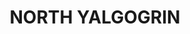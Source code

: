 ---
lastmod: '2025-04-06T06:05:20+00:00'
latitude: -33.83024143
layout: suburb
longitude: 146.8481059
postcode: '2671'
state: NSW
title: NORTH YALGOGRIN
url: /nsw/north-yalgogrin/
---